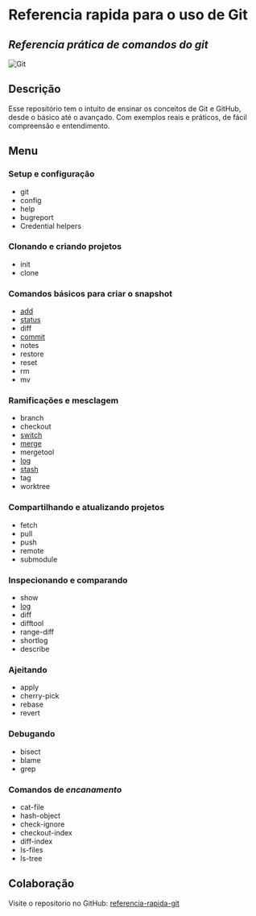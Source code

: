 # Referencia rapida para o uso de Git
## _Referencia prática de comandos do git_

![Git](https://img.shields.io/badge/git-%23F05033.svg?style=for-the-badge&logo=git&logoColor=white)


## Descrição

Esse repositório tem o intuito de ensinar os conceitos de Git e GitHub, desde o básico até o avançado. Com exemplos reais e práticos, de fácil compreensão e entendimento.

## Menu

### Setup e configuração
- git
- config
- help
- bugreport
- Credential helpers

### Clonando e criando projetos
- init
- clone

### Comandos básicos para criar o snapshot
- [add](commands/gitadd.md)
- [status](commands/gitstatus.md)
- diff
- [commit](commands/gitcommit.md)
- notes
- restore
- reset
- rm
- mv

### Ramificações e mesclagem
- branch
- checkout
- [switch](commands/gitswitch.md)
- [merge](commands/gitmerge.md)
- mergetool
- [log](commands/gitlog.md)
- [stash](commands/gitstash.md)
- tag
- worktree

### Compartilhando e atualizando projetos
- fetch
- pull
- push
- remote
- submodule

### Inspecionando e comparando
- show
- [log](commands/gitlog.md)
- diff
- difftool
- range-diff
- shortlog
- describe

### Ajeitando
- apply
- cherry-pick
- rebase
- revert

### Debugando
- bisect
- blame
- grep

### Comandos de _encanamento_
- cat-file
- hash-object
- check-ignore
- checkout-index
- diff-index
- ls-files
- ls-tree

## Colaboração
Visite o repositorio no GitHub: [referencia-rapida-git](https://github.com/SDEscobedo/referencia-rapida-git)